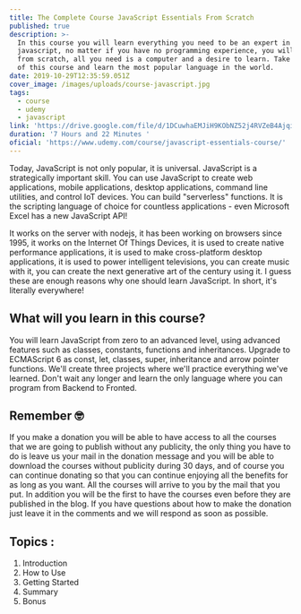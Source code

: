 ```yaml
---
title: The Complete Course JavaScript Essentials From Scratch
published: true
description: >-
  In this course you will learn everything you need to be an expert in
  javascript, no matter if you have no programming experience, you will learn
  from scratch, all you need is a computer and a desire to learn. Take advantage
  of this course and learn the most popular language in the world.
date: 2019-10-29T12:35:59.051Z
cover_image: /images/uploads/course-javascript.jpg
tags:
  - course
  - udemy
  - javascript
link: 'https://drive.google.com/file/d/1DCuwhaEMJiH9KObNZ52j4RVZeB4Ajqip/view'
duration: '7 Hours and 22 Minutes '
oficial: 'https://www.udemy.com/course/javascript-essentials-course/'
---
```

Today, JavaScript is not only popular, it is universal. JavaScript is a strategically important skill. You can use JavaScript to create web applications, mobile applications, desktop applications, command line utilities, and control IoT devices. You can build "serverless" functions. It is the scripting language of choice for countless applications - even Microsoft Excel has a new JavaScript API!

It works on the server with nodejs, it has been working on browsers since 1995, it works on the Internet Of Things Devices, it is used to create native performance applications, it is used to make cross-platform desktop applications, it is used to power intelligent televisions, you can create music with it, you can create the next generative art of the century using it. I guess these are enough reasons why one should learn JavaScript. In short, it's literally everywhere!

## What will you learn in this course?

You will learn JavaScript from zero to an advanced level, using advanced features such as classes, constants, functions and inheritances. Upgrade to ECMAScript 6 as const, let, classes, super, inheritance and arrow pointer functions. We'll create three projects where we'll practice everything we've learned. Don't wait any longer and learn the only language where you can program from Backend to Fronted.

## Remember 🤓

If you make a donation you will be able to have access to all the courses that we are going to publish without any publicity, the only thing you have to do is leave us your mail in the donation message and you will be able to download the courses without publicity during 30 days, and of course you can continue donating so that you can continue enjoying all the benefits for as long as you want. All the courses will arrive to you by the mail that you put. In addition you will be the first to have the courses even before they are published in the blog. If you have questions about how to make the donation just leave it in the comments and we will respond as soon as possible.

## Topics :

1. Introduction
2. How to Use
3. Getting Started
4. Summary
5. Bonus
